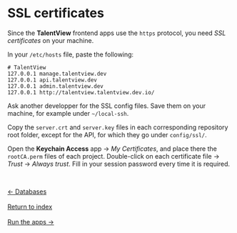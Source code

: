 # SSL certificates

Since the **TalentView** frontend apps use the `https` protocol, you need *SSL certificates* on your machine.

In your `/etc/hosts` file, paste the following:
```
# TalentView
127.0.0.1 manage.talentview.dev
127.0.0.1 api.talentview.dev
127.0.0.1 admin.talentview.dev
127.0.0.1 http://talentview.talentview.dev.io/
```
Ask another developper for the SSL config files. Save them on your machine, for example under `~/local-ssh`.

Copy the `server.crt` and `server.key` files in each corresponding repository root folder, except for the API, for which they go under `config/ssl/`.

Open the **Keychain Access** app &rarr; *My Certificates*, and place there the `rootCA.perm` files of each project. Double-click on each certificate file &rarr; *Trust* &rarr; *Always trust*. Fill in your session password every time it is required.

&nbsp;

<div class="row">
  <div class="col-xs-4">
    <a
      href="./databases.html"
      type="button"
      class="btn btn-light btn-lg btn-block">
      &larr; Databases
    </a>
  </div>
  &nbsp;
  <div class="col-xs-4">
    <a
      href="./index.html"
      type="button"
      class="btn btn-light btn-lg btn-block">
      Return to index
    </a>
  </div>
  &nbsp;
  <div class="col-xs-4">
    <a
      href="./run.html"
      class="btn btn-light btn-lg btn-block">
      Run the apps &rarr;
    </a>
  </div>
</div>
